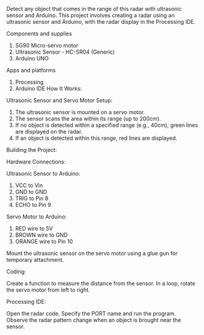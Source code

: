 Detect any object that comes in the range of this radar with ultrasonic sensor and Arduino. This project involves creating a radar using an ultrasonic sensor and Arduino, with the radar display in the Processing IDE.

Components and supplies

1. SG90 Micro-servo motor
2. Ultrasonic Sensor - HC-SR04 (Generic)
3. Arduino UNO

Apps and platforms

1. Processing
2. Arduino IDE
How It Works:

Ultrasonic Sensor and Servo Motor Setup:

1. The ultrasonic sensor is mounted on a servo motor.
2. The sensor scans the area within its range (up to 200cm).
3. If no object is detected within a specified range (e.g., 40cm), green lines are displayed on the radar.
4. If an object is detected within this range, red lines are displayed.

Building the Project:

Hardware Connections:

Ultrasonic Sensor to Arduino:

1. VCC to Vin
2. GND to GND
3. TRIG to Pin 8
4. ECHO to Pin 9
   
Servo Motor to Arduino:

1. RED wire to 5V
2. BROWN wire to GND
3. ORANGE wire to Pin 10

Mount the ultrasonic sensor on the servo motor using a glue gun for temporary attachment.

Coding:

Create a function to measure the distance from the sensor.
In a loop, rotate the servo motor from left to right.

Processing IDE:

Open the radar code.
Specify the PORT name and run the program.
Observe the radar pattern change when an object is brought near the sensor.
